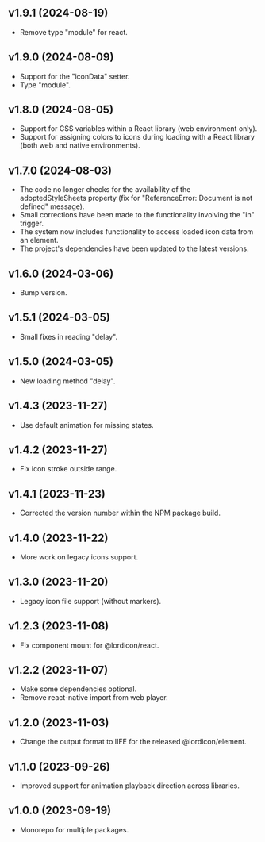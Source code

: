 ## v1.9.1 (2024-08-19)

-   Remove type "module" for react. 

## v1.9.0 (2024-08-09)

-   Support for the "iconData" setter.
-   Type "module". 

## v1.8.0 (2024-08-05)

-   Support for CSS variables within a React library (web environment only).
-   Support for assigning colors to icons during loading with a React library (both web and native environments).

## v1.7.0 (2024-08-03)

-   The code no longer checks for the availability of the adoptedStyleSheets property (fix for "ReferenceError: Document is not defined" message).
-   Small corrections have been made to the functionality involving the "in" trigger.
-   The system now includes functionality to access loaded icon data from an element.
-   The project's dependencies have been updated to the latest versions.

## v1.6.0 (2024-03-06)

-   Bump version.

## v1.5.1 (2024-03-05)

-   Small fixes in reading "delay".

## v1.5.0 (2024-03-05)

-   New loading method "delay".

## v1.4.3 (2023-11-27)

-   Use default animation for missing states.

## v1.4.2 (2023-11-27)

-   Fix icon stroke outside range.

## v1.4.1 (2023-11-23)

-   Corrected the version number within the NPM package build.

## v1.4.0 (2023-11-22)

-   More work on legacy icons support.

## v1.3.0 (2023-11-20)

-   Legacy icon file support (without markers).

## v1.2.3 (2023-11-08)

-   Fix component mount for @lordicon/react.

## v1.2.2 (2023-11-07)

-   Make some dependencies optional.
-   Remove react-native import from web player.

## v1.2.0 (2023-11-03)

-   Change the output format to IIFE for the released @lordicon/element.

## v1.1.0 (2023-09-26)

-   Improved support for animation playback direction across libraries.

## v1.0.0 (2023-09-19)

-   Monorepo for multiple packages.
